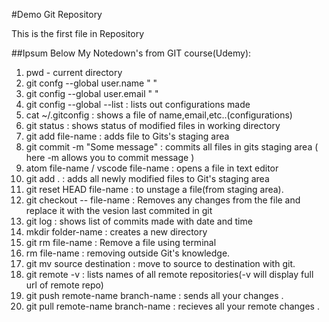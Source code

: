 #Demo Git Repository

This is the first file in Repository

##Ipsum Below
My Notedown's from GIT course(Udemy):
1) pwd - current directory
2) git confg --global user.name "  "
3) git config --global user.email "  "
4) git config --global --list  : lists out configurations made
5) cat ~/.gitconfig : shows a file of name,email,etc..(configurations)
6) git status : shows status of modified files in working directory
7) git add file-name : adds file to Gits's staging area
8) git commit -m "Some message" : commits all files in gits staging area ( here -m allows you to commit message )
9) atom file-name / vscode file-name : opens a file in text editor
10) git add .  : adds all newly modified files to Git's staging area
11) git reset HEAD file-name : to unstage a file(from staging area).
12) git checkout -- file-name : Removes any changes from the file and replace it with the vesion last commited in git
13) git log : shows list of commits made with date and time
14) mkdir folder-name : creates a new directory
15) git rm file-name : Remove a file using terminal
16) rm file-name : removing outside Git's knowledge.
17) git mv source destination : move to source to destination with git.
18) git remote -v : lists names of all remote repositories(-v will display full url of remote repo)
19) git push remote-name branch-name : sends all your changes .
20) git pull remote-name branch-name : recieves all your remote changes .
